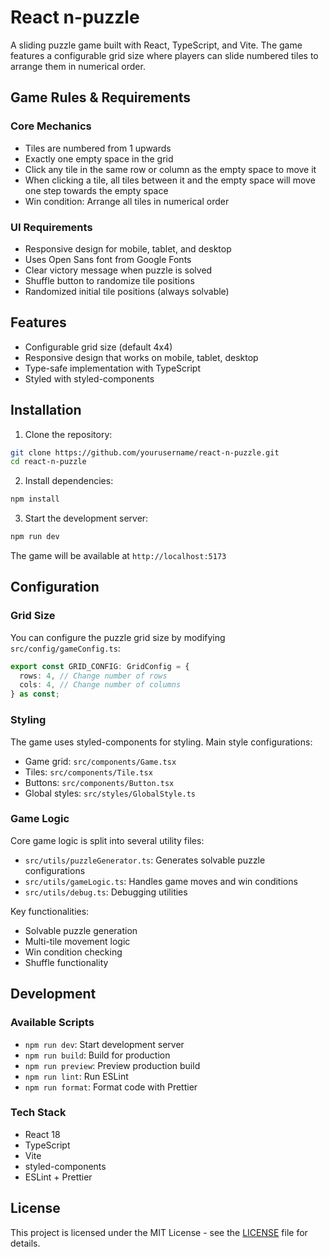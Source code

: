 # React n-puzzle

A sliding puzzle game built with React, TypeScript, and Vite. The game features a configurable grid size where players can slide numbered tiles to arrange them in numerical order.

## Game Rules & Requirements

### Core Mechanics

- Tiles are numbered from 1 upwards
- Exactly one empty space in the grid
- Click any tile in the same row or column as the empty space to move it
- When clicking a tile, all tiles between it and the empty space will move one step towards the empty space
- Win condition: Arrange all tiles in numerical order

### UI Requirements

- Responsive design for mobile, tablet, and desktop
- Uses Open Sans font from Google Fonts
- Clear victory message when puzzle is solved
- Shuffle button to randomize tile positions
- Randomized initial tile positions (always solvable)

## Features

- Configurable grid size (default 4x4)
- Responsive design that works on mobile, tablet, desktop
- Type-safe implementation with TypeScript
- Styled with styled-components

## Installation

1. Clone the repository:

```bash
git clone https://github.com/yourusername/react-n-puzzle.git
cd react-n-puzzle
```

2. Install dependencies:

```bash
npm install
```

3. Start the development server:

```bash
npm run dev
```

The game will be available at `http://localhost:5173`

## Configuration

### Grid Size

You can configure the puzzle grid size by modifying `src/config/gameConfig.ts`:

```typescript
export const GRID_CONFIG: GridConfig = {
  rows: 4, // Change number of rows
  cols: 4, // Change number of columns
} as const;
```

### Styling

The game uses styled-components for styling. Main style configurations:

- Game grid: `src/components/Game.tsx`
- Tiles: `src/components/Tile.tsx`
- Buttons: `src/components/Button.tsx`
- Global styles: `src/styles/GlobalStyle.ts`

### Game Logic

Core game logic is split into several utility files:

- `src/utils/puzzleGenerator.ts`: Generates solvable puzzle configurations
- `src/utils/gameLogic.ts`: Handles game moves and win conditions
- `src/utils/debug.ts`: Debugging utilities

Key functionalities:

- Solvable puzzle generation
- Multi-tile movement logic
- Win condition checking
- Shuffle functionality

## Development

### Available Scripts

- `npm run dev`: Start development server
- `npm run build`: Build for production
- `npm run preview`: Preview production build
- `npm run lint`: Run ESLint
- `npm run format`: Format code with Prettier

### Tech Stack

- React 18
- TypeScript
- Vite
- styled-components
- ESLint + Prettier

## License

This project is licensed under the MIT License - see the [LICENSE](LICENSE) file for details.
